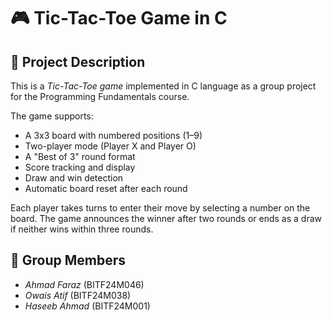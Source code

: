 # 🎮 Tic-Tac-Toe Game in C

## 📌 Project Description

This is a *Tic-Tac-Toe game* implemented in C language as a group project for the Programming Fundamentals course.

The game supports:
- A 3x3 board with numbered positions (1–9)
- Two-player mode (Player X and Player O)
- A "Best of 3" round format
- Score tracking and display
- Draw and win detection
- Automatic board reset after each round

Each player takes turns to enter their move by selecting a number on the board. The game announces the winner after two rounds or ends as a draw if neither wins within three rounds.



## 👥 Group Members

- *Ahmad Faraz* (BITF24M046)  
- *Owais Atif* (BITF24M038)  
- *Haseeb Ahmad* (BITF24M001)  

